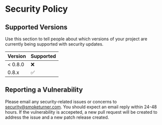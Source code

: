 # Security Policy

## Supported Versions

Use this section to tell people about which versions of your project are
currently being supported with security updates.

| Version | Supported          |
| ------- | ------------------ |
| < 0.8.0 | :x:                |
| 0.8.x   | :white_check_mark: |

## Reporting a Vulnerability

Please email any security-related issues or concerns to security@smoketurner.com.
You should expect an email reply within 24-48 hours. If the vulnerability is accepeted,
a new pull request will be created to address the issue and a new patch release
created.
